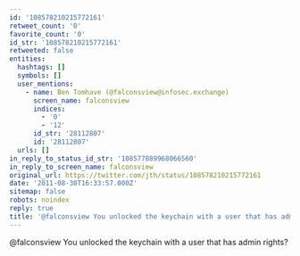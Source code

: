```yaml
---
id: '108578210215772161'
retweet_count: '0'
favorite_count: '0'
id_str: '108578210215772161'
retweeted: false
entities:
  hashtags: []
  symbols: []
  user_mentions:
    - name: Ben Tomhave (@falconsview@infosec.exchange)
      screen_name: falconsview
      indices:
        - '0'
        - '12'
      id_str: '28112807'
      id: '28112807'
  urls: []
in_reply_to_status_id_str: '108577889968066560'
in_reply_to_screen_name: falconsview
original_url: https://twitter.com/jth/status/108578210215772161
date: '2011-08-30T16:33:57.000Z'
sitemap: false
robots: noindex
reply: true
title: '@falconsview You unlocked the keychain with a user that has admin rights?'
---
```


@falconsview You unlocked the keychain with a user that has admin rights?